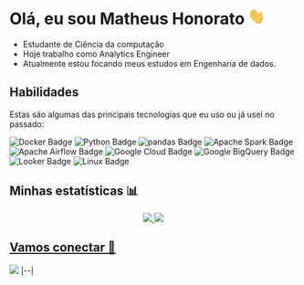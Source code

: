 <h1>Olá, eu sou Matheus Honorato <img  src="https://raw.githubusercontent.com/ABSphreak/ABSphreak/master/gifs/Hi.gif" width="30px"></h1>

- Estudante de Ciência da computação<br>
- Hoje trabalho como Analytics Engineer<br>
- Atualmente estou focando meus estudos em Engenharia de dados.



## **Habilidades**
Estas são algumas das principais tecnologias que eu uso ou já usei no passado:

![Docker Badge](https://img.shields.io/badge/Docker-2496ED?logo=docker&logoColor=fff&style=for-the-badge)
![Python Badge](https://img.shields.io/badge/Python-3776AB?logo=python&logoColor=fff&style=for-the-badge) 
![pandas Badge](https://img.shields.io/badge/pandas-150458?logo=pandas&logoColor=fff&style=for-the-badge) 
![Apache Spark Badge](https://img.shields.io/badge/Apache%20Spark-E25A1C?logo=apachespark&logoColor=fff&style=for-the-badge) 
![Apache Airflow Badge](https://img.shields.io/badge/Apache%20Airflow-017CEE?logo=apacheairflow&logoColor=fff&style=for-the-badge) 
![Google Cloud Badge](https://img.shields.io/badge/Google%20Cloud-4285F4?logo=googlecloud&logoColor=fff&style=for-the-badge) 
![Google BigQuery Badge](https://img.shields.io/badge/Google%20BigQuery-669DF6?logo=googlebigquery&logoColor=fff&style=for-the-badge) 
![Looker Badge](https://img.shields.io/badge/Looker-4285F4?logo=looker&logoColor=fff&style=for-the-badge) 
![Linux Badge](https://img.shields.io/badge/Linux-FCC624?logo=linux&logoColor=000&style=for-the-badge) 


## Minhas estatísticas :bar_chart:
<div align="center">
  <a href="https://github.com/matheus-honorato">
  <img height="180em" src="https://github-readme-stats.vercel.app/api?username=matheus-honorato&show_icons=true&theme=dark&include_all_commits=true&count_private=true"/>
  <img height="180em" src="https://github-readme-stats.vercel.app/api/top-langs/?username=matheus-honorato&layout=compact&langs_count=7&theme=dark"/>
</div>

## Vamos conectar 🤝

<a href="https://www.linkedin.com/in/matheushonorato/"><img src="https://cdn.jsdelivr.net/gh/devicons/devicon/icons/linkedin/linkedin-original.svg" width="40"></a>
|--|
